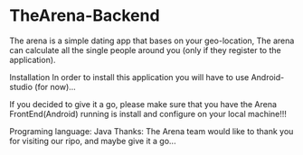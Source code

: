 # TheArena-Backend
The arena is a simple dating app that bases on your geo-location, The arena can calculate all the single people around you (only if they register to the application).

Installation
In order to install this application you will have to use Android-studio (for now)...

If you decided to give it a go, please make sure that you have the Arena FrontEnd(Android) running is install and configure on your local machine!!!

Programing language:
Java
Thanks:
The Arena team would like to thank you for visiting our ripo, and maybe give it a go...
